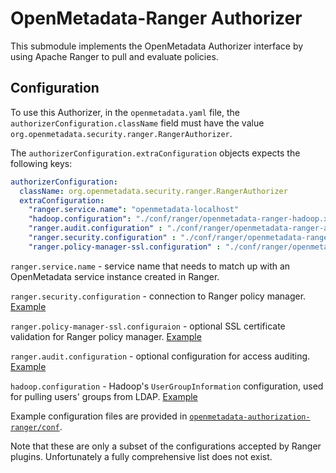 # OpenMetadata-Ranger Authorizer

This submodule implements the OpenMetadata Authorizer interface by using 
Apache Ranger to pull and evaluate policies.

## Configuration

To use this Authorizer, in the `openmetadata.yaml` file, the `authorizerConfiguration.className` field must have 
the value `org.openmetadata.security.ranger.RangerAuthorizer`.

The `authorizerConfiguration.extraConfiguration` objects expects the following keys:
```yaml
authorizerConfiguration:
  className: org.openmetadata.security.ranger.RangerAuthorizer
  extraConfiguration:
    "ranger.service.name": "openmetadata-localhost"
    "hadoop.configuration": "./conf/ranger/openmetadata-ranger-hadoop.xml"
    "ranger.audit.configuration" : "./conf/ranger/openmetadata-ranger-audit.xml"
    "ranger.security.configuration" : "./conf/ranger/openmetadata-ranger-security.xml"
    "ranger.policy-manager-ssl.configuration" : "./conf/ranger/openmetadata-ranger-policymgr-ssl.xml"
```

`ranger.service.name` - service name that needs to match up with an OpenMetadata service instance created in 
Ranger.

`ranger.security.configuration` - connection to Ranger policy manager. 
[Example](conf/openmetadata-ranger-security.xml)

`ranger.policy-manager-ssl.configuraion` - optional SSL certificate validation for Ranger policy manager.
[Example](conf/openmetadata-ranger-policymgr-ssl.xml)

`ranger.audit.configuration` - optional configuration for access auditing.
[Example](conf/openmetadata-ranger-audit.xml)

`hadoop.configuration` - Hadoop's `UserGroupInformation` configuration, used for pulling users' groups from LDAP.
[Example](conf/openmetadata-ranger-hadoop.xml)

Example configuration files are provided in 
[`openmetadata-authorization-ranger/conf`](conf).

Note that these are only a subset of the configurations accepted by Ranger plugins. Unfortunately a fully comprehensive 
list does not exist.